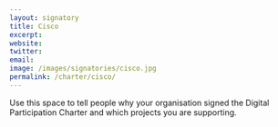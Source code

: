 ```yaml
---
layout: signatory
title: Cisco
excerpt: 
website: 
twitter: 
email: 
image: /images/signatories/cisco.jpg
permalink: /charter/cisco/
---
```


Use this space to tell people why your organisation signed the Digital Participation Charter and which projects you are supporting.
